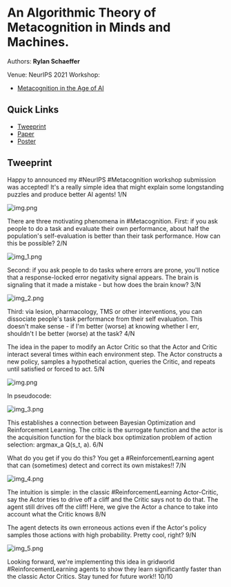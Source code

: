 # An Algorithmic Theory of Metacognition in Minds and Machines.

Authors: **Rylan Schaeffer**

Venue: NeurIPS 2021 Workshop:
- [Metacognition in the Age of AI](https://sites.google.com/view/metacogneurips2021) 

## Quick Links

- [Tweeprint](https://twitter.com/RylanSchaeffer/status/1451556091100209154)
- [Paper](paper.pdf)
- [Poster](poster.pdf)

## Tweeprint

Happy to announced my #NeurIPS #Metacognition workshop submission was accepted!
It's a really simple idea that might explain some longstanding puzzles and produce better AI agents! 1/N

![img.png](img.png)

There are three motivating phenomena in #Metacognition. First: if you ask people to do a task and 
evaluate their own performance, about half the population's self-evaluation is better than their 
task performance. How can this be possible? 2/N

![img_1.png](img_1.png)

Second: if you ask people to do tasks where errors are prone, you'll notice that a response-locked 
error negativity signal appears. The brain is signaling that it made a mistake - but how
does the brain know? 3/N

![img_2.png](img_2.png)

Third: via lesion, pharmacology, TMS or other interventions, you can dissociate people's task performance from their self evaluation. This doesn't make sense - if I'm better (worse) at knowing whether I err, shouldn't I be better (worse) at the task? 4/N

The idea in the paper to modify an Actor Critic so that the Actor and Critic
interact several times within each environment step. The Actor constructs a new
policy, samples a hypothetical action, queries the Critic, and repeats until satisfied or forced to act. 5/N

![img.png](img.png)

In pseudocode:

![img_3.png](img_3.png)

This establishes a connection between Bayesian Optimization and Reinforcement Learning.
The critic is the surrogate function and the actor is the acquisition function for the
black box optimization problem of action selection: argmax_a Q(s_t, a). 6/N

What do you get if you do this? You get a #ReinforcementLearning agent that can (sometimes) detect and correct its own mistakes!! 7/N

![img_4.png](img_4.png)

The intuition is simple: in the classic #ReinforcementLearning  Actor-Critic, say the Actor tries to drive off a cliff and the Critic says not to do that. The agent still drives off the cliff! Here, we give the Actor a chance to take into account what the Critic knows 8/N

The agent detects its own erroneous actions even if the Actor's policy samples those actions with high probability. Pretty cool, right? 9/N

![img_5.png](img_5.png)


Looking forward, we're implementing this idea in gridworld #ReinforcementLearning agents to show they learn significantly faster than the classic Actor Critics. Stay tuned for future work!! 10/10




